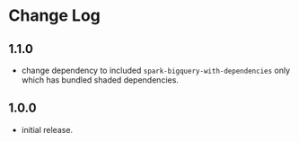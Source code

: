 # Change Log

## 1.1.0

- change dependency to included `spark-bigquery-with-dependencies` only which has bundled shaded dependencies.

## 1.0.0

- initial release.